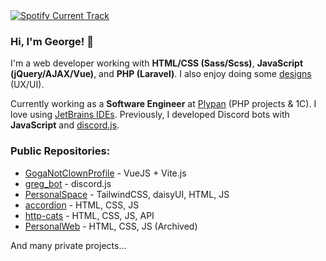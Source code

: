 <a href="#">
    <img
      alt="Spotify Current Track"
      src="https://spotify-github-profile.kittinanx.com/api/view?uid=31hn3mlaratd4wy5tcfipv7t3xva&cover_image=true&theme=novatorem&show_offline=false&background_color=ffffff&interchange=false&bar_color=fff&bar_color_cover=false"
      title="Spotify Current Track"
    />
</a>

### Hi, I'm George! 👋  

I'm a web developer working with **HTML/CSS (Sass/Scss)**, **JavaScript (jQuery/AJAX/Vue)**, and **PHP (Laravel)**. I also enjoy doing some [designs](https://figma.com/@rofl/) (UX/UI).

Currently working as a **Software Engineer** at [Plypan](https://www.plypan.com/) (PHP projects & 1C).
I love using [JetBrains IDEs](https://www.jetbrains.com/).
Previously, I developed Discord bots with **JavaScript** and [discord.js](https://discord.js.org/).

### Public Repositories:  
- [GogaNotClownProfile](https://github.com/GogaNotClown/GogaNotClownProfile) - VueJS + Vite.js
- [greg_bot](https://github.com/GogaNotClown/greg_bot) - discord.js
- [PersonalSpace](https://github.com/GogaNotClown/PersonalSpace) - TailwindCSS, daisyUI, HTML, JS
- [accordion](https://github.com/GogaNotClown/accordion) - HTML, CSS, JS
- [http-cats](https://github.com/GogaNotClown/http-cats) - HTML, CSS, JS, API
- [PersonalWeb](https://github.com/GogaNotClown/PersonalWeb) - HTML, CSS, JS (Archived)

And many private projects...

